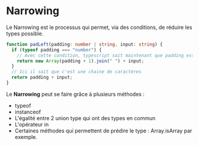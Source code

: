 # Narrowing

Le Narrowing est le processus qui permet, via des conditions, de réduire les types possible.

```ts
function padLeft(padding: number | string, input: string) {
  if (typeof padding === "number") {
    // Avec cette condition, typescript sait maintenant que padding est un nombre 
    return new Array(padding + 1).join(" ") + input;
  }
  // Ici il sait que c'est une chaine de caractères
  return padding + input;
}
```

Le **Narrowing** peut se faire grâce à plusieurs méthodes :
- typeof
- instanceof
- L'égalité entre 2 union type qui ont des types en commun
- L'opérateur in
- Certaines méthodes qui permettent de prédire le type : Array.isArray par exemple.